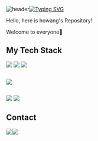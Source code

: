 

<!--
**LeeKing2017/LeeKing2017** is a ✨ _special_ ✨ repository because its `README.md` (this file) appears on your GitHub profile.
### Hi there 👋
Here are some ideas to get you started:

- 🔭 I’m currently working on ...
- 🌱 I’m currently learning ...
- 👯 I’m looking to collaborate on ...
- 🤔 I’m looking for help with ...
- 💬 Ask me about ...
- 📫 How to reach me: ...
- 😄 Pronouns: ...
- ⚡ Fun fact: ...
-->
![header](https://capsule-render.vercel.app/api?type=waving&color=6DB33F&height=80)[![Typing SVG](https://readme-typing-svg.demolab.com?font=Alkatra&weight=500&size=45&color=6DB33F&center=false&vCenter=false&multiline=true&repeat=false&width=1000&height=100&lines=LeeKing's+Back_End+GitHub)](https://git.io/typing-svg)

Hello, here is howang's Repository!
<p></p>
Welcome to everyone👋

## My Tech Stack
<div style="display:flex; flex-direction:column; align-items:flex-start;">
    <div>
    <img src="https://img.shields.io/badge/Spring-6DB33F?style=for-the-badge&logo=spring&logoColor=white"> 
    <img src="https://img.shields.io/badge/Spring Boot-6DB33F?style=for-the-badge&logo=spring boot&logoColor=white"> 
    <img src="https://img.shields.io/badge/Spring Security-6DB33F?style=for-the-badge&logo=spring security&logoColor=white"> 
    </div>
    <p></p>
    <div>
        <img src="https://img.shields.io/badge/java-%23ED8B00.svg?style=for-the-badge&logo=openjdk&logoColor=white">
    </div>
    <p></p>
    <div>
        <img src="https://img.shields.io/badge/mysql-%2300f.svg?style=for-the-badge&logo=mysql&logoColor=white">
        <img src="https://img.shields.io/badge/MariaDB-003545?style=for-the-badge&logo=mariadb&logoColor=white">
    </div>
</div>
    
## Contact 
<div style="display:flex; flex-direction:row;">
    <a href="mailto:thrusum123@gmail.com">
        <img src="https://img.shields.io/badge/Gmail-EA4335?style=for-the-badge&logo=Gmail&logoColor=white"> 
    </a>
    <a href="https://open.kakao.com/o/g5ul4C1f">
        <img src="https://img.shields.io/badge/KakaoTalk-FFCD00?style=for-the-badge&logoColor=black&logo=KakaoTalk">
    </a>
</div>
